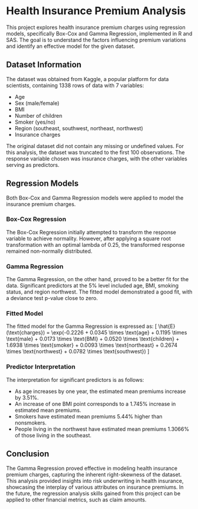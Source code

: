 # Health Insurance Premium Analysis

This project explores health insurance premium charges using regression models, specifically Box-Cox and Gamma Regression, implemented in R and SAS. The goal is to understand the factors influencing premium variations and identify an effective model for the given dataset.

## Dataset Information

The dataset was obtained from Kaggle, a popular platform for data scientists, containing 1338 rows of data with 7 variables:

- Age
- Sex (male/female)
- BMI
- Number of children
- Smoker (yes/no)
- Region (southeast, southwest, northeast, northwest)
- Insurance charges

The original dataset did not contain any missing or undefined values. For this analysis, the dataset was truncated to the first 100 observations. The response variable chosen was insurance charges, with the other variables serving as predictors.

## Regression Models

Both Box-Cox and Gamma Regression models were applied to model the insurance premium charges.

### Box-Cox Regression

The Box-Cox Regression initially attempted to transform the response variable to achieve normality. However, after applying a square root transformation with an optimal lambda of 0.25, the transformed response remained non-normally distributed.

### Gamma Regression

The Gamma Regression, on the other hand, proved to be a better fit for the data. Significant predictors at the 5% level included age, BMI, smoking status, and region northwest. The fitted model demonstrated a good fit, with a deviance test p-value close to zero.

### Fitted Model

The fitted model for the Gamma Regression is expressed as:
\[ \hat{E}(\text{charges}) = \exp(-0.2226 + 0.0345 \times \text{age} + 0.1195 \times \text{male} + 0.0173 \times \text{BMI} + 0.0520 \times \text{children} + 1.6938 \times \text{smoker} + 0.0093 \times \text{northeast} + 0.2674 \times \text{northwest} + 0.0782 \times \text{southwest}) \]

### Predictor Interpretation

The interpretation for significant predictors is as follows:

- As age increases by one year, the estimated mean premiums increase by 3.51%.
- An increase of one BMI point corresponds to a 1.745% increase in estimated mean premiums.
- Smokers have estimated mean premiums 5.44% higher than nonsmokers.
- People living in the northwest have estimated mean premiums 1.3066% of those living in the southeast.

## Conclusion

The Gamma Regression proved effective in modeling health insurance premium charges, capturing the inherent right-skewness of the dataset. This analysis provided insights into risk underwriting in health insurance, showcasing the interplay of various attributes on insurance premiums. In the future, the regression analysis skills gained from this project can be applied to other financial metrics, such as claim amounts.
